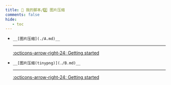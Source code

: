 ```yaml
---
title: 🏅 我的脚本/2️⃣️ 图片压缩
comments: false
hide:
   - toc
---
```


<div class="grid cards index-info" markdown>

-     __[图片压缩](./A.md)__

	---

	

	

	[:octicons-arrow-right-24: Getting started](./A.md)

-     __[图片压缩(tinypng)](./B.md)__

	---

	

	

	[:octicons-arrow-right-24: Getting started](./B.md)

</div>